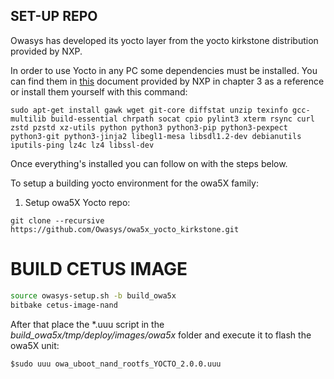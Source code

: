 ## SET-UP REPO
Owasys has developed its yocto layer from the yocto kirkstone distribution provided by NXP.

In order to use Yocto in any PC some dependencies must be installed. 
You can find them in [this](https://www.nxp.com/docs/en/user-guide/IMX_YOCTO_PROJECT_USERS_GUIDE.pdf) document provided by NXP in chapter 3 as a reference or install them yourself with this command:

`sudo apt-get install gawk wget git-core diffstat unzip texinfo gcc-multilib build-essential chrpath socat cpio pylint3 xterm rsync curl zstd pzstd xz-utils python python3 python3-pip python3-pexpect python3-git python3-jinja2 libegl1-mesa libsdl1.2-dev debianutils iputils-ping lz4c lz4 libssl-dev`

Once everything's installed you can follow on with the steps below.

To setup a building yocto environment for the owa5X family: 

1. Setup owa5X Yocto repo: 

```
git clone --recursive https://github.com/Owasys/owa5x_yocto_kirkstone.git
```

# BUILD CETUS IMAGE
~~~~sh
source owasys-setup.sh -b build_owa5x
bitbake cetus-image-nand
~~~~

After that place the *.uuu script in the *build_owa5x/tmp/deploy/images/owa5x* folder and execute it to flash the owa5X unit:

`$sudo uuu owa_uboot_nand_rootfs_YOCTO_2.0.0.uuu`
